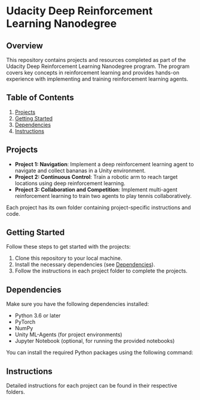 # Udacity Deep Reinforcement Learning Nanodegree

## Overview

This repository contains projects and resources completed as part of the Udacity Deep Reinforcement Learning Nanodegree program. The program covers key concepts in reinforcement learning and provides hands-on experience with implementing and training reinforcement learning agents.

## Table of Contents

1. [Projects](#projects)
2. [Getting Started](#getting-started)
3. [Dependencies](#dependencies)
4. [Instructions](#instructions)

## Projects

- **Project 1: Navigation**: Implement a deep reinforcement learning agent to navigate and collect bananas in a Unity environment.
- **Project 2: Continuous Control**: Train a robotic arm to reach target locations using deep reinforcement learning.
- **Project 3: Collaboration and Competition**: Implement multi-agent reinforcement learning to train two agents to play tennis collaboratively.

Each project has its own folder containing project-specific instructions and code.

## Getting Started

Follow these steps to get started with the projects:

1. Clone this repository to your local machine.
2. Install the necessary dependencies (see [Dependencies](#dependencies)).
3. Follow the instructions in each project folder to complete the projects.

## Dependencies

Make sure you have the following dependencies installed:

- Python 3.6 or later
- PyTorch
- NumPy
- Unity ML-Agents (for project environments)
- Jupyter Notebook (optional, for running the provided notebooks)

You can install the required Python packages using the following command:

## Instructions

Detailed instructions for each project can be found in their respective folders. 
